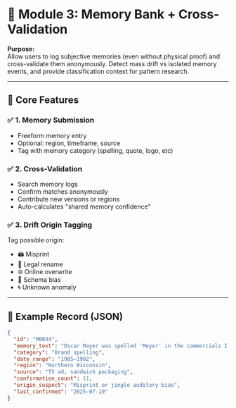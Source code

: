# 🧠 Module 3: Memory Bank + Cross-Validation

**Purpose:**  
Allow users to log subjective memories (even without physical proof) and cross-validate them anonymously. Detect mass drift vs isolated memory events, and provide classification context for pattern research.

---

## 🔧 Core Features

### ✅ 1. Memory Submission
- Freeform memory entry
- Optional: region, timeframe, source
- Tag with memory category (spelling, quote, logo, etc)

### ✅ 2. Cross-Validation
- Search memory logs
- Confirm matches anonymously
- Contribute new versions or regions
- Auto-calculates "shared memory confidence"

### ✅ 3. Drift Origin Tagging
Tag possible origin:
- 🖨 Misprint
- 🧾 Legal rename
- 🌐 Online overwrite
- 🧠 Schema bias
- 🌀 Unknown anomaly

---

## 📂 Example Record (JSON)

```json
{
  "id": "M0034",
  "memory_text": "Oscar Mayer was spelled 'Meyer' in the commercials I saw.",
  "category": "Brand spelling",
  "date_range": "1985–1992",
  "region": "Northern Wisconsin",
  "source": "TV ad, sandwich packaging",
  "confirmation_count": 11,
  "origin_suspect": "Misprint or jingle auditory bias",
  "last_confirmed": "2025-07-19"
}
